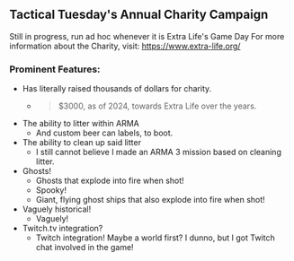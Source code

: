 ## Tactical Tuesday's Annual Charity Campaign

Still in progress, run ad hoc whenever it is Extra Life's Game Day
For more information about the Charity, visit: https://www.extra-life.org/

### Prominent Features:

* Has literally raised thousands of dollars for charity.
  - >$3000, as of 2024, towards Extra Life over the years.
* The ability to litter within ARMA
  - And custom beer can labels, to boot.	
* The ability to clean up said litter
  * I still cannot believe I made an ARMA 3 mission based on cleaning litter.
* Ghosts!
  - Ghosts that explode into fire when shot!
  - Spooky!
  - Giant, flying ghost ships that also explode into fire when shot!
* Vaguely historical!
  - Vaguely!
* Twitch.tv integration?
  - Twitch integration! Maybe a world first? I dunno, but I got Twitch chat involved in the game!
